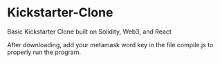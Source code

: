 # Kickstarter-Clone
Basic Kickstarter Clone built on Solidity, Web3, and React

After downloading, add your metamask word key in the file compile.js to properly run the program.
